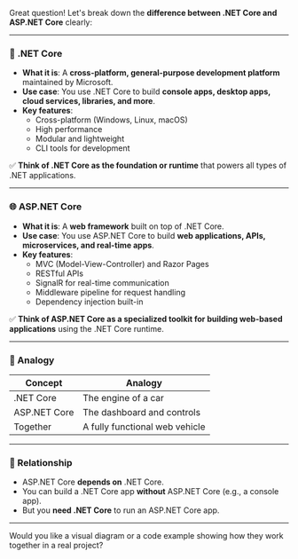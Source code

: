 Great question! Let's break down the **difference between .NET Core and ASP.NET Core** clearly:

---

### 🧱 **.NET Core**

- **What it is**: A **cross-platform, general-purpose development platform** maintained by Microsoft.
- **Use case**: You use .NET Core to build **console apps, desktop apps, cloud services, libraries, and more**.
- **Key features**:
    - Cross-platform (Windows, Linux, macOS)
    - High performance
    - Modular and lightweight
    - CLI tools for development

✅ **Think of .NET Core as the foundation or runtime** that powers all types of .NET applications.

---

### 🌐 **ASP.NET Core**

- **What it is**: A **web framework** built on top of .NET Core.
- **Use case**: You use ASP.NET Core to build **web applications, APIs, microservices, and real-time apps**.
- **Key features**:
    - MVC (Model-View-Controller) and Razor Pages
    - RESTful APIs
    - SignalR for real-time communication
    - Middleware pipeline for request handling
    - Dependency injection built-in

✅ **Think of ASP.NET Core as a specialized toolkit for building web-based applications** using the .NET Core runtime.

---

### 🧠 Analogy

|Concept|Analogy|
|---|---|
|.NET Core|The engine of a car|
|ASP.NET Core|The dashboard and controls|
|Together|A fully functional web vehicle|

---

### 🔄 Relationship

- ASP.NET Core **depends on** .NET Core.
- You can build a .NET Core app **without** ASP.NET Core (e.g., a console app).
- But you **need .NET Core** to run an ASP.NET Core app.

---

Would you like a visual diagram or a code example showing how they work together in a real project?